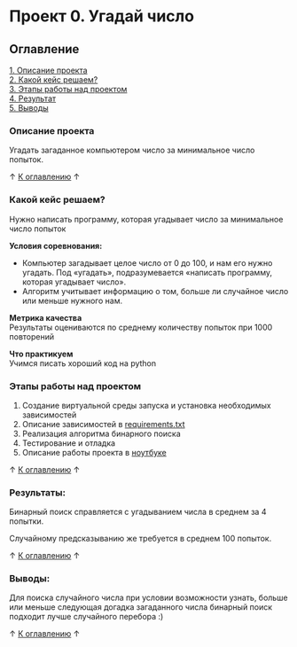 # Проект 0. Угадай число

## Оглавление  
[1. Описание проекта](#Описание-проекта)  
[2. Какой кейс решаем?](#Какой-кейс-решаем)  
[3. Этапы работы над проектом](#Этапы-работы-над-проектом)  
[4. Результат](#Результат)    
[5. Выводы](#Выводы) 

### Описание проекта    
Угадать загаданное компьютером число за минимальное число попыток.

&uarr; [К оглавлению](.README.md#Оглавление) &uarr;


### Какой кейс решаем?    
Нужно написать программу, которая угадывает число за минимальное число попыток

**Условия соревнования:**  
- Компьютер загадывает целое число от 0 до 100, и нам его нужно угадать. Под «угадать», подразумевается «написать программу, которая угадывает число».
- Алгоритм учитывает информацию о том, больше ли случайное число или меньше нужного нам.

**Метрика качества**     
Результаты оцениваются по среднему количеству попыток при 1000 повторений

**Что практикуем**     
Учимся писать хороший код на python

### Этапы работы над проектом  
1. Создание виртуальной среды запуска и установка необходимых зависимостей
1. Описание зависимостей в [requirements.txt](https://github.com/arseny-stoyalov/data_science_course/blob/main/project_0/requirements.txt)
1. Реализация алгоритма бинарного поиска
1. Тестирование и отладка
1. Описание работы проекта в [ноутбуке](https://github.com/arseny-stoyalov/data_science_course/blob/main/project_0/game.ipynb)

&uarr; [К оглавлению](.README.md#Оглавление) &uarr;

### Результаты:  
Бинарный поиск справляется с угадыванием числа в среднем за 4 попытки.

Случайному предсказыванию же требуется в среднем 100 попыток.

&uarr; [К оглавлению](.README.md#Оглавление) &uarr;

### Выводы:  
Для поиска случайного числа при условии возможности узнать, больше или меньше следующая догадка загаданного числа бинарный поиск подходит лучше случайного перебора :)

&uarr; [К оглавлению](.README.md#Оглавление) &uarr;